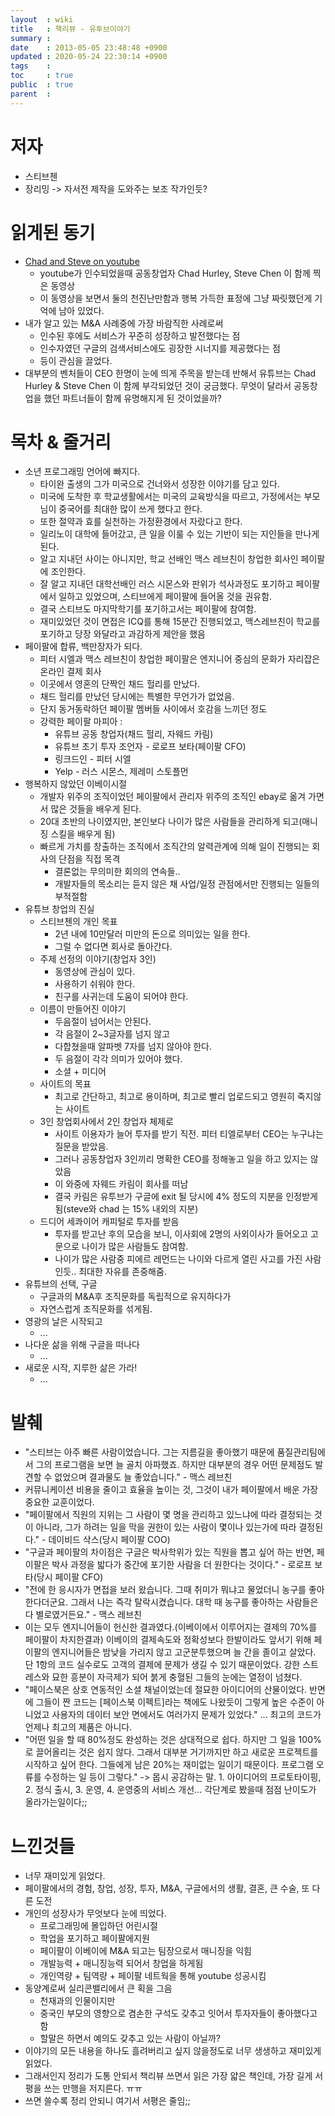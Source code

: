 ```yaml
---
layout  : wiki
title   : 책리뷰 - 유투브이야기
summary :
date    : 2013-05-05 23:48:48 +0900
updated : 2020-05-24 22:30:14 +0900
tags    :
toc     : true
public  : true
parent  :
---
```


# 저자
* 스티브첸
* 장리밍 -> 자서전 제작을 도와주는 보조 작가인듯?

# 읽게된 동기
* [Chad and Steve on youtube](http://www.youtube.com/watch?v=QCVxQ_3Ejkg)
  * youtube가 인수되었을때 공동창업자 Chad Hurley, Steve Chen 이 함께 찍은 동영상
  * 이 동영상을 보면서 둘의 천진난만함과 행복 가득한 표정에 그냥 짜릿했던게 기억에 남아 있었다.
* 내가 알고 있는 M&A 사례중에 가장 바람직한 사례로써
  * 인수된 후에도 서비스가 꾸준히 성장하고 발전했다는 점
  * 인수자였던 구글의 검색서비스에도 굉장한 시너지를 제공했다는 점
  * 등이 관심을 끌었다.
* 대부분의 벤처들이 CEO 한명이 눈에 띄게 주목을 받는데 반해서 유튜브는 Chad Hurley & Steve Chen 이 함께 부각되었던 것이 궁금했다. 무엇이 달라서 공동창업을 했던 파트너들이 함께 유명해지게 된 것이었을까?

# 목차 & 줄거리
* 소년 프로그래밍 언어에 빠지다.
  * 타이완 출생의 그가 미국으로 건너와서 성장한 이야기를 담고 있다.
  * 미국에 도착한 후 학교생활에서는 미국의 교육방식을 따르고, 가정에서는 부모님이 중국어를 최대한 많이 쓰게 했다고 한다.
  * 또한 절약과 효를 실천하는 가정환경에서 자랐다고 한다.
  * 일리노이 대학에 들어갔고, 큰 일을 이룰 수 있는 기반이 되는 지인들을 만나게 된다.
  * 알고 지내던 사이는 아니지만, 학교 선배인 맥스 레브친이 창업한 회사인 페이팔에 조인한다.
  * 잘 알고 지내던 대학선배인 러스 시몬스와 판위가 석사과정도 포기하고 페이팔에서 일하고 있었으며, 스티브에게 페이팔에 들어올 것을 권유함.
  * 결국 스티브도 마지막학기를 포기하고서는 페이팔에 참여함.
  * 재미있었던 것이 면접은 ICQ를 통해 15분간 진행되었고, 맥스레브친이 학교를 포기하고 당장 와달라고 과감하게 제안을 했음
* 페이팔에 합류, 백만장자가 되다.
  * 피터 시엘과 맥스 레브친이 창업한 페이팔은 엔지니어 중심의 문화가 자리잡은 온라인 결제 회사
  * 이곳에서 영혼의 단짝인 채드 헐리를 만났다.
  * 채드 헐리를 만났던 당시에는 특별한 무언가가 없었음.
  * 단지 동거동락하던 페이팔 멤버들 사이에서 호감을 느끼던 정도
  * 강력한 페이팔 마피아 :
    * 유튜브 공동 창업자(채드 헐리, 자웨드 카림)
    * 유튜브 초기 투자 조언자 - 로로프 보타(페이팔 CFO)
    * 링크드인 - 피터 시엘
    * Yelp - 러스 시몬스, 제레미 스토플먼
* 행복하지 않았던 이베이시절
  * 개발자 위주의 조직이었던 페이팔에서 관리자 위주의 조직인 ebay로 옮겨 가면서 많은 것들을 배우게 된다.
  * 20대 초반의 나이였지만, 본인보다 나이가 많은 사람들을 관리하게 되고(매니징 스킬을 배우게 됨)
  * 빠르게 가치를 창출하는 조직에서 조직간의 알력관계에 의해 일이 진행되는 회사의 단점을 직접 목격
    * 결론없는 무의미한 회의의 연속들..
    * 개발자들의 목소리는 듣지 않은 채 사업/일정 관점에서만 진행되는 일들의 부적절함
* 유튜브 창업의 진실
  * 스티브첸의 개인 목표
    * 2년 내에 10만달러 미만의 돈으로 의미있는 일을 한다.
    * 그럴 수 없다면 회사로 돌아간다.
  * 주제 선정의 이야기(창업자 3인)
    * 동영상에 관심이 있다.
    * 사용하기 쉬워야 한다.
    * 친구를 사귀는데 도움이 되어야 한다.
  * 이름이 만들어진 이야기
    * 두음절이 넘어서는 안된다.
    * 각 음절이 2~3글자를 넘지 않고
    * 다합쳤을때 알파벳 7자를 넘지 않아야 한다.
    * 두 음절이 각각 의미가 있어야 했다.
    * 소셜 + 미디어
  * 사이트의 목표
    * 최고로 간단하고, 최고로 용이하며, 최고로 빨리 업로드되고 영원히 죽지않는 사이트
  * 3인 창업회사에서 2인 창업자 체제로
    * 사이트 이용자가 늘어 투자를 받기 직전. 피터 티엘로부터 CEO는 누구냐는 질문을 받았음.
    * 그러나 공동창업자 3인끼리 명확한 CEO를 정해놓고 일을 하고 있지는 않았음
    * 이 와중에 자웨드 카림이 회사를 떠남
    * 결국 카림은 유투브가 구글에 exit 될 당시에 4% 정도의 지분을 인정받게됨(steve와 chad 는 15% 내외의 지분)
  * 드디어 세콰이어 캐피털로 투자를 받음
    * 투자를 받고난 후의 모습을 보니, 이사회에 2명의 사외이사가 들어오고 고문으로 나이가 많은 사람들도 참여함.
    * 나이가 많은 사람중 피에르 레먼드는 나이와 다르게 열린 사고를 가진 사람인듯.. 최대한 자유를 존중해줌.
* 유튜브의 선택, 구글
  * 구글과의 M&A후 조직문화를 독립적으로 유지하다가
  * 자연스럽게 조직문화를 섞게됨.
* 영광의 날은 시작되고
  * ...
* 나다운 삶을 위해 구글을 떠나다
  * ...
* 새로운 시작, 지루한 삶은 가라!
  * ...

# 발췌
  * "스티브는 아주 빠른 사람이었습니다. 그는 지름길을 좋아했기 때문에 품질관리팀에서 그의 프로그램을 보면 늘 골치 아파했죠. 하지만 대부분의 경우 어떤 문제점도 발견할 수 없었으며 결과물도 늘 좋았습니다." - 맥스 레브친
  * 커뮤니케이션 비용을 줄이고 효율을 높이는 것, 그것이 내가 페이팔에서 배운 가장 중요한 교훈이었다.
  * "페이팔에서 직원의 지위는 그 사람이 몇 명을 관리하고 있느냐에 따라 결정되는 것이 아니라, 그가 하려는 일을 막을 권한이 있는 사람이 몇이나 있는가에 따라 결정된다." - 데이비드 삭스(당시 페이팔 COO)
  * "구글과 페이팔의 차이점은 구글은 박사학위가 있는 직원을 뽑고 싶어 하는 반면, 페이팔은 박사 과정을 밟다가 중간에 포기한 사람을 더 원한다는 것이다." - 로로프 보타(당시 페이팔 CFO)
  * "전에 한 응시자가 면접을 보러 왔습니다. 그때 취미가 뭐냐고 물었더니 농구를 좋아한다더군요. 그래서 나는 즉각 탈락시켰습니다. 대학 때 농구를 좋아하는 사람들은 다 별로였거든요." - 맥스 레브친
  * 이는 모두 엔지니어들이 헌신한 결과였다.(이베이에서 이루어지는 결제의 70%를 페이팔이 차지한결과) 이베이의 결제속도와 정확성보다 한발이라도 앞서기 위해 페이팔의 엔지니어들은 밤낮을 가리지 않고 고군분투했으며 늘 간을 졸이고 살았다. 단 1항의 코드 실수로도 고객의 결제에 문제가 생길 수 있기 때문이었다. 강한 스트레스와 묘한 흥분이 자극제가 되어 붉게 충혈된 그들의 눈에는 열정이 넘쳤다.
  * "페이스북은 상호 연동적인 소셜 채널이었는데 절묘한 아이디어의 산물이었다. 반면에 그들이 짠 코드는 [페이스북 이펙트]라는 책에도 나왔듯이 그렇게 높은 수준이 아니었고 사용자의 데이터 보안 면에서도 여러가지 문제가 있었다." ... 최고의 코드가 언제나 최고의 제품은 아니다.
  * "어떤 일을 할 때 80%정도 완성하는 것은 상대적으로 쉽다. 하지만 그 일을 100%로 끌어올리는 것은 쉽지 않다. 그래서 대부분 거기까지만 하고 새로운 프로젝트를 시작하고 싶어 한다. 그들에게 남은 20%는 재미없는 일이기 때문이다. 프로그램 오류를 수정하는 일 등이 그렇다." -> 몹시 공감하는 말. 1. 아이디어의 프로토타이핑, 2. 정식 출시, 3. 운영, 4. 운영중의 서비스 개선... 각단계로 봤을때 점점 난이도가 올라가는일이다;;

# 느낀것들
* 너무 재미있게 읽었다.
* 페이팔에서의 경험, 창업, 성장, 투자, M&A, 구글에서의 생활, 결혼, 큰 수술, 또 다른 도전
* 개인의 성장사가 무엇보다 눈에 띄었다.
  * 프로그래밍에 몰입하던 어린시절
  * 학업을 포기하고 페이팔에지원
  * 페이팔이 이베이에 M&A 되고는 팀장으로서 매니징을 익힘
  * 개발능력 + 매니징능력 되어서 창업을 하게됨
  * 개인역량 + 팀역량 + 페이팔 네트웍을 통해 youtube 성공시킴
* 동양계로써 실리콘밸리에서 큰 획을 그음
  * 천재과의 인물이지만
  * 중국인 부모의 영향으로 겸손한 구석도 갖추고 잇어서 투자자들이 좋아했다고함
  * 할말은 하면서 예의도 갖추고 있는 사람이 아닐까?
* 이야기의 모든 내용을 하나도 흘려버리고 싶지 않을정도로 너무 생생하고 재미있게 읽었다.
* 그래서인지 정리가 도통 안되서 책리뷰 쓰면서 읽은 가장 얇은 책인데, 가장 길게 서평을 쓰는 만행을 저지른다. ㅠㅠ
* 쓰면 쓸수록 정리 안되니 여기서 서평은 줄임;;
